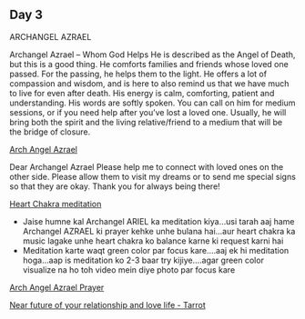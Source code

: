 ## Day 3

ARCHANGEL AZRAEL


Archangel Azrael – Whom God Helps
He is described as the Angel of Death, but this is a good thing. He comforts families and friends whose loved one passed. For the passing, he helps them to the light. He offers a lot of compassion and wisdom, and is here to also remind us that we have much to live for even after death.
His energy is calm, comforting, patient and understanding. His words are softly spoken. You can call on him for medium sessions, or if you need help after you’ve lost a loved one. Usually, he will bring both the spirit and the living relative/friend to a medium that will be the bridge of closure.

[Arch Angel Azrael](https://youtu.be/JnU6QN-Gt-I)

Dear Archangel Azrael
   Please help me to connect with loved ones on the other side.
Please allow them to visit my dreams or to send me special signs so that they are okay.
Thank you for always being there!

[Heart Chakra meditation](https://youtu.be/Dcn3Bncp_Vg)

- Jaise humne kal Archangel ARIEL ka meditation kiya...usi tarah aaj hame Archangel AZRAEL ki prayer kehke unhe bulana hai...aur heart chakra ka music lagake unhe heart chakra ko balance karne ki request karni hai
- Meditation karte waqt green color par focus kare....aaj ek hi meditation hoga...aap is meditation ko 2-3 baar try kijiye....agar green color visualize na ho toh video mein diye photo par focus kare

[Arch Angel Azrael Prayer](https://manibs.github.io/angelhealing.github.io/Arch-Angel-Azrael-Prayer.mp4)

[Near future of your relationship and love life - Tarrot](https://youtu.be/_5ypU6ie2rg)

